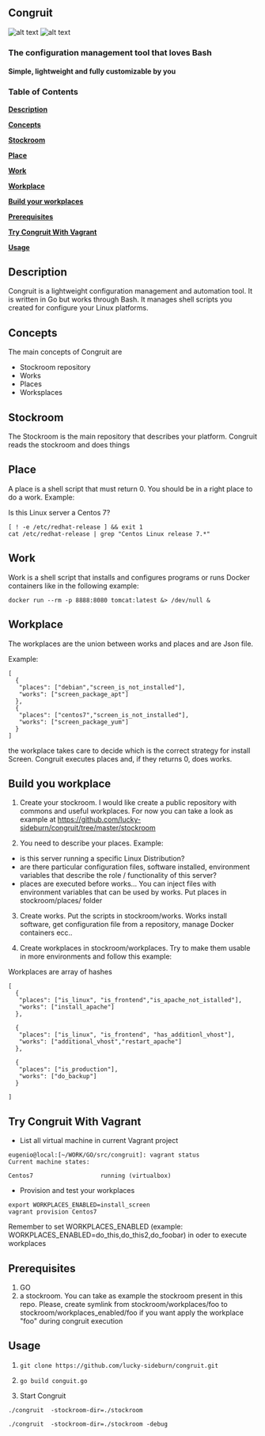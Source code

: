 ## Congruit

![alt text](https://github.com/lucky-sideburn/congruit/blob/master/img/logo.png "Tux1")
![alt text](https://github.com/lucky-sideburn/congruit/blob/master/img/logo.png "Tux2")

### The configuration management tool that loves Bash
#### Simple, lightweight and fully customizable by you

### Table of Contents

**[Description](#description)**

**[Concepts](#concepts)**

**[Stockroom](#stockroom)**

**[Place](#place)**

**[Work](#work)**

**[Workplace](#workplace)**

**[Build your workplaces](#build-your-workplaces)**

**[Prerequisites](#prerequisites)**

**[Try Congruit With Vagrant](#try-congruit-with-vagrant)**

**[Usage](#usage)**

## Description
Congruit is a lightweight configuration management and automation tool. It is written in Go but works through Bash. It manages shell scripts you created for configure your Linux platforms.

## Concepts
The main concepts of Congruit are

* Stockroom repository
* Works
* Places
* Worksplaces

## Stockroom
The Stockroom is the main repository that describes your platform. Congruit reads the stockroom and does things

## Place
A place is a shell script that must return 0. You should be in a right place to do a work.
Example:

Is this Linux server a Centos 7?

```
[ ! -e /etc/redhat-release ] && exit 1
cat /etc/redhat-release | grep "Centos Linux release 7.*"
```

## Work
Work is a shell script that installs and configures programs or runs Docker containers like in the following example:

```
docker run --rm -p 8888:8080 tomcat:latest &> /dev/null &
```

## Workplace
The workplaces are the union between works and places and are Json file.

Example:

```
[
  {
   "places": ["debian","screen_is_not_installed"],
   "works": ["screen_package_apt"]
  },
  {
   "places": ["centos7","screen_is_not_installed"],
   "works": ["screen_package_yum"]
  }
]
```
the workplace takes care to decide which is the correct strategy for install Screen.
Congruit executes places and, if they returns 0, does works.

## Build you workplace
1. Create your stockroom. I would like create a public repository with commons and useful workplaces. For now you can take a look as example at https://github.com/lucky-sideburn/congruit/tree/master/stockroom

2. You need to describe your places. Example:
  * is this server running a specific Linux Distribution?
  * are there particular configuration files, software installed, environment variables that describe the role / functionality of this server?
  * places are executed before works... You can inject files with environment variables that can be used by works.
  Put places in stockroom/places/ folder

3. Create works. Put the scripts in stockroom/works. Works install software, get configuration file from a repository, manage Docker containers ecc..

4. Create workplaces in stockroom/workplaces. Try to make them usable in more environments and follow this example:

Workplaces are array of hashes
```
[
  {
   "places": ["is_linux", "is_frontend","is_apache_not_istalled"],
   "works": ["install_apache"]
  },

  {
   "places": ["is_linux", "is_frontend", "has_additionl_vhost"],
   "works": ["additional_vhost","restart_apache"]
  },

  {
   "places": ["is_production"],
   "works": ["do_backup"]
  }

]
```

## Try Congruit With Vagrant

* List all virtual machine in current Vagrant project

```
eugenio@local:[~/WORK/GO/src/congruit]: vagrant status
Current machine states:

Centos7                   running (virtualbox)
```

* Provision and test your workplaces

```
export WORKPLACES_ENABLED=install_screen
vagrant provision Centos7
```

Remember to set WORKPLACES_ENABLED (example: WORKPLACES_ENABLED=do_this,do_this2,do_foobar) in oder to execute workplaces

## Prerequisites
1. GO
2. a stockroom. You can take as example the stockroom present in this repo. Please, create symlink from stockroom/workplaces/foo to stockroom/workplaces_enabled/foo if you want apply the workplace "foo" during congruit execution


## Usage
1. `git clone https://github.com/lucky-sideburn/congruit.git`
2. `go build conguit.go`

3. Start Congruit

`./congruit  -stockroom-dir=./stockroom`

`./congruit  -stockroom-dir=./stockroom -debug`

